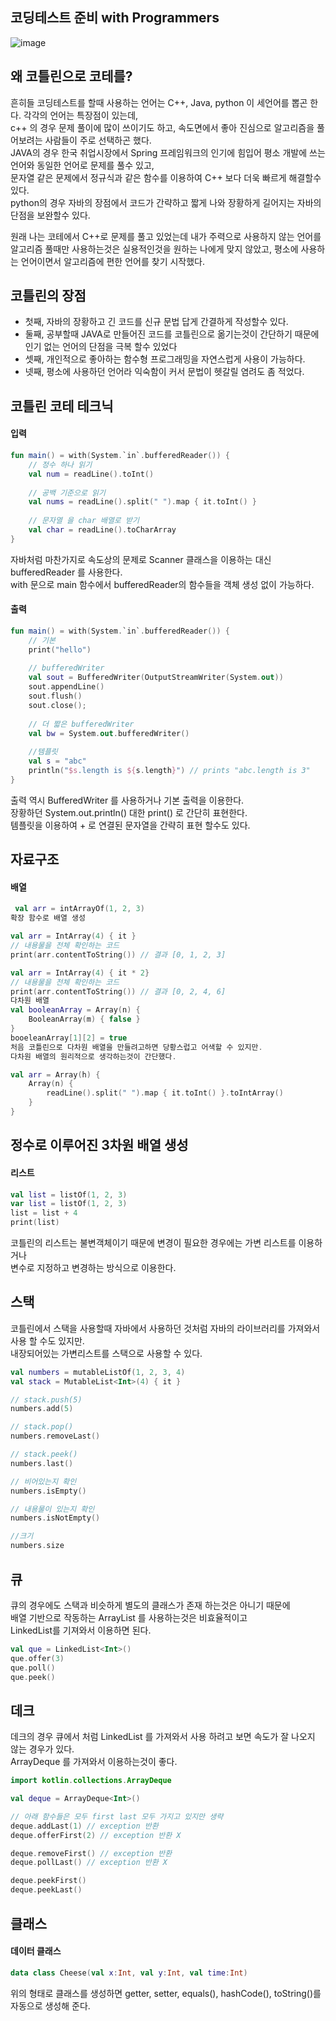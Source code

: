 ## 코딩테스트 준비 with Programmers
![image](https://github.com/chihyeonwon/programmers/assets/58906858/d58901f4-e1ad-48b3-80b2-132f5de9fdac)

## 왜 코틀린으로 코테를?
흔히들 코딩테스트를 할때 사용하는 언어는 C++, Java, python 이 세언어를 뽑곤 한다. 각각의 언어는 특장점이 있는데,     
c++ 의 경우 문제 풀이에 많이 쓰이기도 하고, 속도면에서 좋아 진심으로 알고리즘을 풀어보려는 사람들이 주로 선택하곤 했다.      
JAVA의 경우 한국 취업시장에서 Spring 프레임워크의 인기에 힘입어 평소 개발에 쓰는 언어와 동일한 언어로 문제를 풀수 있고,     
문자열 같은 문제에서 정규식과 같은 함수를 이용하여 C++ 보다 더욱 빠르게 해결할수 있다.     
python의 경우 자바의 장점에서 코드가 간략하고 짧게 나와 장황하게 길어지는 자바의 단점을 보완할수 있다.     

원래 나는 코테에서 C++로 문제를 풀고 있었는데 내가 주력으로 사용하지 않는 언어를       
알고리즘 풀때만 사용하는것은 실용적인것을 원하는 나에게 맞지 않았고, 평소에 사용하는 언어이면서 알고리즘에 편한 언어를 찾기 시작했다.       

## 코틀린의 장점
- 첫째, 자바의 장황하고 긴 코드를 신규 문법 답게 간결하게 작성할수 있다.
- 둘째, 공부할때 JAVA로 만들어진 코드를 코틀린으로 옮기는것이 간단하기 때문에 인기 없는 언어의 단점을 극복 할수 있었다
- 셋째, 개인적으로 좋아하는 함수형 프로그래밍을 자연스럽게 사용이 가능하다.
- 넷째, 평소에 사용하던 언어라 익숙함이 커서 문법이 헷갈릴 염려도 좀 적었다.

## 코틀린 코테 테크닉
#### 입력
```kotlin
fun main() = with(System.`in`.bufferedReader()) {
	// 정수 하나 읽기
	val num = readLine().toInt()
    
	// 공백 기준으로 읽기
	val nums = readLine().split(" ").map { it.toInt() }
    
	// 문자열 을 char 배열로 받기
	val char = readLine().toCharArray
}
```
자바처럼 마찬가지로 속도상의 문제로 Scanner 클래스을 이용하는 대신 bufferedReader 를 사용한다.     
with 문으로 main 함수에서 bufferedReader의 함수들을 객체 생성 없이 가능하다.     
 
#### 출력
```kotlin
fun main() = with(System.`in`.bufferedReader()) {
	// 기본
	print("hello")
    
	// bufferedWriter
	val sout = BufferedWriter(OutputStreamWriter(System.out))
	sout.appendLine()
	sout.flush()
	sout.close();
    
    // 더 짧은 bufferedWriter
    val bw = System.out.bufferedWriter()
    
	//템플릿
	val s = "abc"
	println("$s.length is ${s.length}") // prints "abc.length is 3"
}
```
출력 역시 BufferedWriter 를 사용하거나 기본 출력을 이용한다.    
장황하던 System.out.println() 대한 print() 로 간단히 표현한다.     
템플릿을 이용하여 + 로 연결된 문자열을 간략히 표현 할수도 있다.     

## 자료구조
#### 배열
```kotlin
 val arr = intArrayOf(1, 2, 3) 
확장 함수로 배열 생성

val arr = IntArray(4) { it }
// 내용물을 전체 확인하는 코드
print(arr.contentToString()) // 결과 [0, 1, 2, 3]

val arr = IntArray(4) { it * 2}
// 내용물을 전체 확인하는 코드
print(arr.contentToString()) // 결과 [0, 2, 4, 6]
다차원 배열
val booleanArray = Array(n) {
	BooleanArray(m) { false }
}
booeleanArray[1][2] = true
처음 코틀린으로 다차원 배열을 만들려고하면 당황스럽고 어색할 수 있지만.
다차원 배열의 원리적으로 생각하는것이 간단했다.

val arr = Array(h) {
	Array(n) {
		readLine().split(" ").map { it.toInt() }.toIntArray()
	}
}
```

## 정수로 이루어진 3차원 배열 생성

#### 리스트
```kotlin
val list = listOf(1, 2, 3)
var list = listOf(1, 2, 3)
list = list + 4
print(list)
```
코틀린의 리스트는 불변객체이기 때문에 변경이 필요한 경우에는 가변 리스트를 이용하거나     
변수로 지정하고 변경하는 방식으로 이용한다.     

## 스택
코틀린에서 스택을 사용할때 자바에서 사용하던 것처럼 자바의 라이브러리를 가져와서 사용 할 수도 있지만.    
내장되어있는 가변리스트를 스택으로 사용할 수 있다.     
```kotlin
val numbers = mutableListOf(1, 2, 3, 4)
val stack = MutableList<Int>(4) { it }

// stack.push(5)
numbers.add(5)

// stack.pop()
numbers.removeLast()

// stack.peek()
numbers.last()

// 비어있는지 확인
numbers.isEmpty()

// 내용물이 있는지 확인
numbers.isNotEmpty()

//크기
numbers.size
```

## 큐
큐의 경우에도 스택과 비슷하게 별도의 클래스가 존재 하는것은 아니기 때문에    
배열 기반으로 작동하는 ArrayList 를 사용하는것은 비효율적이고    
LinkedList를 기져와서 이용하면 된다.     
```kotlin
val que = LinkedList<Int>()
que.offer(3)
que.poll()
que.peek()
```
## 데크
데크의 경우 큐에서 처럼 LinkedList 를 가져와서 사용 하려고 보면 속도가 잘 나오지 않는 경우가 있다.     
ArrayDeque 를 가져와서 이용하는것이 좋다.     
```kotlin
import kotlin.collections.ArrayDeque

val deque = ArrayDeque<Int>()

// 아래 함수들은 모두 first last 모두 가지고 있지만 생략
deque.addLast(1) // exception 반환
deque.offerFirst(2) // exception 반환 X

deque.removeFirst() // exception 반환
deque.pollLast() // exception 반환 X

deque.peekFirst()
deque.peekLast()
```
## 클래스
#### 데이터 클래스
```kotlin
data class Cheese(val x:Int, val y:Int, val time:Int)
```
위의 형태로 클래스를 생성하면 getter, setter, equals(), hashCode(), toString()를 자동으로 생성해 준다.    

